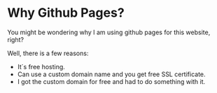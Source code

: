 # Why Github Pages?

You might be wondering why I am using github pages for this website, right?

Well, there is a few reasons:

- It´s free hosting.
- Can use a custom domain name and you get free SSL certificate.
- I got the custom domain for free and had to do something with it.